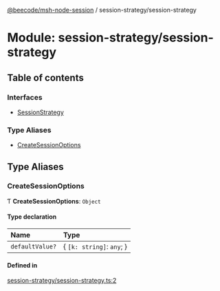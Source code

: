[@beecode/msh-node-session](../README.md) / session-strategy/session-strategy

# Module: session-strategy/session-strategy

## Table of contents

### Interfaces

- [SessionStrategy](../interfaces/session_strategy_session_strategy.SessionStrategy.md)

### Type Aliases

- [CreateSessionOptions](session_strategy_session_strategy.md#createsessionoptions)

## Type Aliases

### CreateSessionOptions

Ƭ **CreateSessionOptions**: `Object`

#### Type declaration

| Name | Type |
| :------ | :------ |
| `defaultValue?` | { `[k: string]`: `any`;  } |

#### Defined in

[session-strategy/session-strategy.ts:2](https://github.com/beecode-rs/msh-node-session/blob/d83dc09/src/session-strategy/session-strategy.ts#L2)
